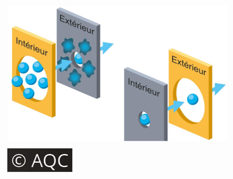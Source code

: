 ![](<images/risque de condensation au cœur de la paroi en fonction du SD et du positionnement des matériaux utilisés/_page_0_Picture_0.jpeg>)

![](<images/risque de condensation au cœur de la paroi en fonction du SD et du positionnement des matériaux utilisés/_page_0_Picture_1.jpeg>)